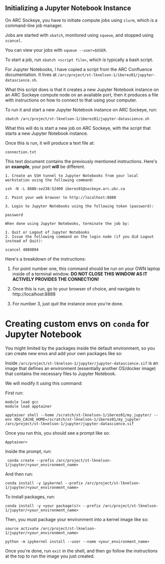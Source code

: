## Initializing a Jupyter Notebook Instance

On ARC Sockeye, you have to initiate compute jobs using `slurm`, which is a command-line job manager.

Jobs are started with `sbatch`, monitored using `squeue`, and stopped using `scancel`.

You can view your jobs with `squeue --user=$USER`.

To start a job, run `sbatch <script file>`, which is typically a bash script.

For Jupyter Notebooks, I have copied a script from the ARC Confluence documentation. It lives at `/arc/project/st-lknelson-1/iberez01/jupyter-datascience.sh`.

What this script does is that it creates a new Jupyter Notebook instance on an ARC Sockeye compute node on an available port, then it produces a file with instructions on how to connect to that using your computer.

To run it and start a new Jupyter Notebook instance on ARC Sockeye, run:

```
sbatch /arc/project/st-lknelson-1/iberez01/jupyter-datascience.sh
```

What this will do is start a new job on ARC Sockeye, with the script that starts a new Jupyter Notebook instance.

Once this is run, it will produce a text file at:
```
connection.txt
```
This text document contains the previously mentioned instructions. Here's an **example**, your port **will** be different.

```
1. Create an SSH tunnel to Jupyter Notebooks from your local workstation using the following command:

ssh -N -L 8888:se238:52409 iberez01@sockeye.arc.ubc.ca

2. Point your web browser to http://localhost:8888

3. Login to Jupyter Notebooks using the following token (password):

password

When done using Jupyter Notebooks, terminate the job by:

1. Quit or Logout of Jupyter Notebooks
2. Issue the following command on the login node (if you did Logout instead of Quit):

scancel 4889894
```

Here's a breakdown of the instructions:
1. For point number one, this command should be run on your OWN laptop inside of a terminal window. **DO NOT CLOSE THIS WINDOW AS IT ACTIVELY PROVIDES THE CONNECTION!**
2. Once this is run, go to your browser of choice, and navigate to http://localhost:8888

3. For number 3, just quit the instance once you're done.

# Creating custom envs on `conda` for Jupyter Notebook

You might limited by the packages inside the default environment, so you can create new envs and add your own packages like so:

Inside `/arc/project/st-lknelson-1/jupyter/jupyter-datascience.sif` is an image that defines an environment (essentially another OS/docker image) that contains the necessary files to Jupyter Notebook.

We will modify it using this command:

First run:

```
module load gcc
module load apptainer
```

```
apptainer shell --home /scratch/st-lknelson-1/iberez01/my_jupyter/ --env XDG_CACHE_HOME=/scratch/st-lknelson-1/iberez01/my_jupyter /arc/project/st-lknelson-1/jupyter/jupyter-datascience.sif
```
Once you run this, you should see a prompt like so:

```
Apptainer>
```

Inside the prompt, run:

```
 conda create --prefix /arc/project/st-lknelson-1/jupyter/<your_environment_name>
```

And then run:

```
conda install -y ipykernel --prefix /arc/project/st-lknelson-1/jupyter/<your_environment_name>
```
To install packages, run:

```
conda install -y <your package(s)> --prefix /arc/project/st-lknelson-1/jupyter/<your_environment_name>
```

Then, you must package your environment into a kernel image like so:

```
source activate /arc/project/st-lknelson-1/jupyter/<your_environment_name>
```

```
python -m ipykernel install --user --name <your_environment_name>
```
Once you're done, run `exit` in the shell, and then go follow the instructions at the top to run the image you just created.
